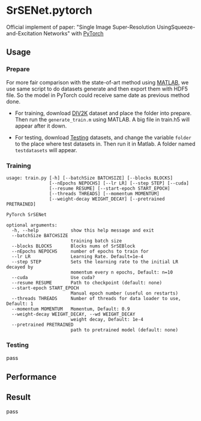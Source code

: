 # SrSENet.pytorch

Official implement of paper: "Single Image Super-Resolution UsingSqueeze-and-Excitation Networks" with [PyTorch](http://pytorch.org/)

## Usage

### Prepare
For more fair comparison with the state-of-art method using [MATLAB](https://www.mathworks.com/products/matlab.html), we use same script to do 
datasets generate and then export them with HDF5 file. So the model in PyTorch could receive same date as previous method done.
- For training, download [DIV2K](https://data.vision.ee.ethz.ch/cvl/DIV2K/) dataset and place the folder into prepare.
Then run the `generate_train.m` using MATLAB. A big file in train.h5 will appear after it down.

- For testing, download [Testing](http://vllab.ucmerced.edu/wlai24/LapSRN/images/icon_zip.png) datasets, and change the variable `folder` to
the place where test datasets in. Then run it in Matlab. A folder named `testdatasets` will appear.

### Training
```
usage: train.py [-h] [--batchSize BATCHSIZE] [--blocks BLOCKS]
                [--nEpochs NEPOCHS] [--lr LR] [--step STEP] [--cuda]
                [--resume RESUME] [--start-epoch START_EPOCH]
                [--threads THREADS] [--momentum MOMENTUM]
                [--weight-decay WEIGHT_DECAY] [--pretrained PRETRAINED]

PyTorch SrSENet

optional arguments:
  -h, --help            show this help message and exit
  --batchSize BATCHSIZE
                        training batch size
  --blocks BLOCKS       Blocks nums of SrSEBlock
  --nEpochs NEPOCHS     number of epochs to train for
  --lr LR               Learning Rate. Default=1e-4
  --step STEP           Sets the learning rate to the initial LR decayed by
                        momentum every n epochs, Default: n=10
  --cuda                Use cuda?
  --resume RESUME       Path to checkpoint (default: none)
  --start-epoch START_EPOCH
                        Manual epoch number (useful on restarts)
  --threads THREADS     Number of threads for data loader to use, Default: 1
  --momentum MOMENTUM   Momentum, Default: 0.9
  --weight-decay WEIGHT_DECAY, --wd WEIGHT_DECAY
                        weight decay, Default: 1e-4
  --pretrained PRETRAINED
                        path to pretrained model (default: none)
```

### Testing
pass

## Performance

## Result
pass